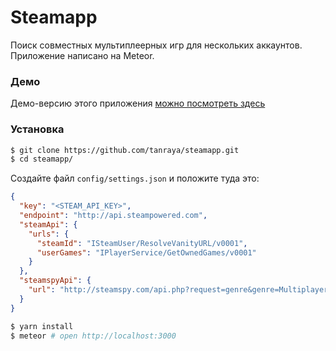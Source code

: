 # Steamapp

Поиск совместных мультиплеерных игр для нескольких аккаунтов.
Приложение написано на Meteor.

### Демо

Демо-версию этого приложения [можно посмотреть здесь](http://steamapp.eu.meteorapp.com/)

### Установка

```bash
$ git clone https://github.com/tanraya/steamapp.git
$ cd steamapp/
```

Создайте файл `config/settings.json` и положите туда это:

```json
{
  "key": "<STEAM_API_KEY>",
  "endpoint": "http://api.steampowered.com",
  "steamApi": {
    "urls": {
      "steamId": "ISteamUser/ResolveVanityURL/v0001",
      "userGames": "IPlayerService/GetOwnedGames/v0001"
    }
  },
  "steamspyApi": {
    "url": "http://steamspy.com/api.php?request=genre&genre=Multiplayer"
  }
}

```

```bash
$ yarn install
$ meteor # open http://localhost:3000
```

